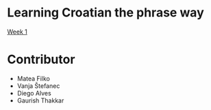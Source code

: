 # Learning Croatian the phrase way

[Week 1](./Week-1)

# Contributor
- Matea Filko
- Vanja Štefanec
- Diego Alves
- Gaurish Thakkar
